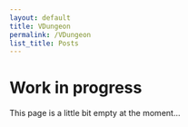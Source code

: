 ```yaml
---
layout: default
title: VDungeon
permalink: /VDungeon
list_title: Posts
---
```


# Work in progress

This page is a little bit empty at the moment...
